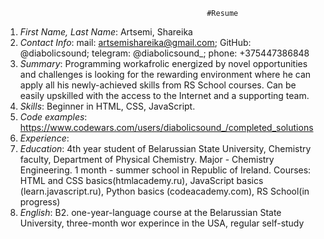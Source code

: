                                                 #Resume
1. *First Name, Last Name*: Artsemi, Shareika
2. *Contact Info*: mail: artsemishareika@gmail.com; GitHub: @diabolicsound; telegram: @diabolicsound_; phone: +375447386848 
3. *Summary*: Programming workafrolic energized by novel opportunities and challenges is looking for the rewarding environment where he can apply all his newly-achieved skills from RS School courses. Can be easily upskilled with the access to the Internet and a supporting team.
4. *Skills*: Beginner in HTML, CSS, JavaScript.
5. *Code examples*: https://www.codewars.com/users/diabolicsound_/completed_solutions 
6. *Experience*: 
7. *Education*: 4th year student of Belarussian State University, Chemistry faculty, Department of Physical Chemistry. Major - Chemistry Engineering. 1 month - summer school in Republic of Ireland.
Courses: HTML and CSS basics(htmlacademy.ru), JavaScript basics (learn.javascript.ru), Python basics (codeacademy.com), RS School(in progress)
8. *English*: B2. one-year-language course at the Belarussian State University, three-month wor experince in the USA, regular self-study
